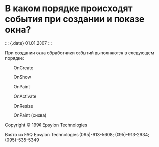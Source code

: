 В каком порядке происходят события при создании и показе окна?
==============================================================

::: {.date}
01.01.2007
:::

При создании окна обработчики событий выполняются в следующем порядке:

       OnCreate

       OnShow

       OnPaint

       OnActivate

       OnResize

       OnPaint (снова)

Copyright © 1996 Epsylon Technologies

Взято из FAQ Epsylon Technologies (095)-913-5608; (095)-913-2934;
(095)-535-5349
